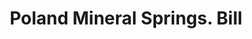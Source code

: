 ---
doi: 10.7916/D8SJ2XMP
date_other: '1880'
date_other_textual: 1880-1889
form: printed ephemera
genre:
- Invoices
name:
- Poland Mineral Springs
object_in_context_url: https://biggert.cul.columbia.edu/items/view/ave_biggert_00596
subject_hierarchical_geographic:
- South Poland, Maine, United States
subject_name:
- Poland Mineral Springs
title: Poland Mineral Springs. Bill
sort_title: Poland Mineral Springs. Bill
call_number: ave_biggert_00596
coordinates:
- 44.06055555555555,-70.39361111111111
pid: ave_biggert_00596
identifiers: ave_biggert_00596
thumbnail: https://derivativo-2.library.columbia.edu/iiif/2/ldpd:343527/full/!256,256/0/native.jpg
permalink: /biggert/ave_biggert_00596/
layout: iiif-image-page
---